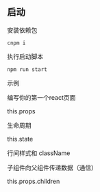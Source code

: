 ## 启动

安装依赖包

```
cnpm i
```

执行启动脚本

```
npm run start
```

示例

编写你的第一个react页面

this.props

生命周期

this.state

行间样式和 className

子组件向父组件传递数据（通信）

this.props.children
